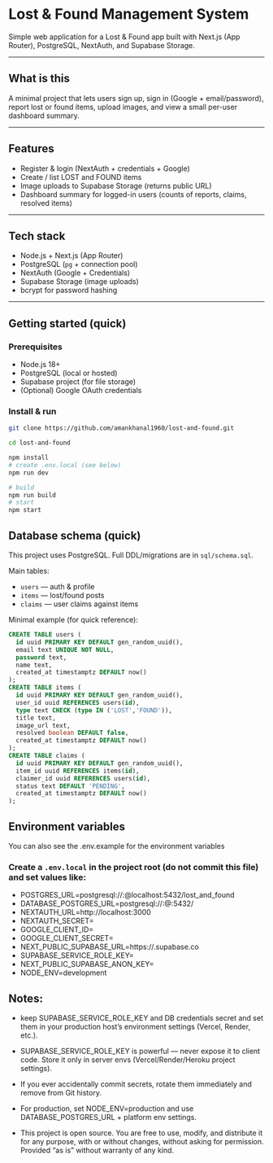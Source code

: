 # Lost & Found Management System

Simple web application for a Lost & Found app built with Next.js (App Router), PostgreSQL, NextAuth, and Supabase Storage.

---

## What is this

A minimal project that lets users sign up, sign in (Google + email/password), report lost or found items, upload images, and view a small per-user dashboard summary.

---

## Features

- Register & login (NextAuth + credentials + Google)
- Create / list LOST and FOUND items
- Image uploads to Supabase Storage (returns public URL)
- Dashboard summary for logged-in users (counts of reports, claims, resolved items)

---

## Tech stack

- Node.js + Next.js (App Router)
- PostgreSQL (`pg` + connection pool)
- NextAuth (Google + Credentials)
- Supabase Storage (image uploads)
- bcrypt for password hashing

---

## Getting started (quick)

### Prerequisites

- Node.js 18+
- PostgreSQL (local or hosted)
- Supabase project (for file storage)
- (Optional) Google OAuth credentials

### Install & run

```bash
git clone https://github.com/amankhanal1960/lost-and-found.git

cd lost-and-found

npm install
# create .env.local (see below)
npm run dev

# build
npm run build
# start
npm start
```

## Database schema (quick)

This project uses PostgreSQL. Full DDL/migrations are in `sql/schema.sql`.

Main tables:

- `users` — auth & profile
- `items` — lost/found posts
- `claims` — user claims against items

Minimal example (for quick reference):

```sql
CREATE TABLE users (
  id uuid PRIMARY KEY DEFAULT gen_random_uuid(),
  email text UNIQUE NOT NULL,
  password text,
  name text,
  created_at timestamptz DEFAULT now()
);
CREATE TABLE items (
  id uuid PRIMARY KEY DEFAULT gen_random_uuid(),
  user_id uuid REFERENCES users(id),
  type text CHECK (type IN ('LOST','FOUND')),
  title text,
  image_url text,
  resolved boolean DEFAULT false,
  created_at timestamptz DEFAULT now()
);
CREATE TABLE claims (
  id uuid PRIMARY KEY DEFAULT gen_random_uuid(),
  item_id uuid REFERENCES items(id),
  claimer_id uuid REFERENCES users(id),
  status text DEFAULT 'PENDING',
  created_at timestamptz DEFAULT now()
);

```

## Environment variables

You can also see the .env.example for the environment variables

### Create a `.env.local` in the project root (do not commit this file) and set values like:

- POSTGRES_URL=postgresql://<dbuser>:<dbpass>@localhost:5432/lost_and_found
- DATABASE_POSTGRES_URL=postgresql://<produser>:<prodpass>@<host>:5432/<dbname>
- NEXTAUTH_URL=http://localhost:3000
- NEXTAUTH_SECRET=<a-strong-secret>
- GOOGLE_CLIENT_ID=<optional>
- GOOGLE_CLIENT_SECRET=<optional>
- NEXT_PUBLIC_SUPABASE_URL=https://<your-supabase>.supabase.co
- SUPABASE_SERVICE_ROLE_KEY=<server-only-key>
- NEXT_PUBLIC_SUPABASE_ANON_KEY=<optional>
- NODE_ENV=development

## Notes:

- keep SUPABASE_SERVICE_ROLE_KEY and DB credentials secret and set them in your production host’s environment settings (Vercel, Render, etc.).

- SUPABASE_SERVICE_ROLE_KEY is powerful — never expose it to client code. Store it only in server envs (Vercel/Render/Heroku project settings).

- If you ever accidentally commit secrets, rotate them immediately and remove from Git history.

- For production, set NODE_ENV=production and use DATABASE_POSTGRES_URL + platform env settings.

- This project is open source. You are free to use, modify, and distribute it for any purpose, with or without changes, without asking for permission. Provided “as is” without warranty of any kind.
